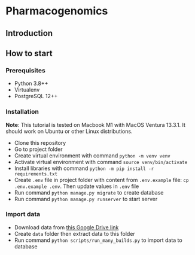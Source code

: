 # Pharmacogenomics

## Introduction

## How to start
### Prerequisites
* Python 3.8++
* Virtualenv
* PostgreSQL 12++
### Installation
**Note**: This tutorial is tested on Macbook M1 with MacOS Ventura 13.3.1. It should work on Ubuntu or other Linux distributions.
* Clone this repository
* Go to project folder
* Create virtual environment with command `python -m venv venv`
* Activate virtual environment with command `source venv/bin/activate`
* Install libraries with command `python -m pip install -r requirements.txt`
* Create `.env` file in project folder with content from `.env.example` file: `cp .env.example .env`. Then update values in `.env` file
* Run command `python manage.py migrate` to create database
* Run command `python manage.py runserver` to start server

### Import data
* Download data from [this Google Drive link](https://drive.google.com/file/d/1atLQWvx2kSH_iF5ueNi1ZBcoIfxHT2z-/view?usp=sharing)
* Create `data` folder then extract data to this folder
* Run command `python scripts/run_many_builds.py` to import data to database